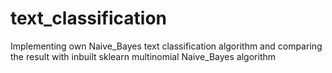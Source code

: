 # text_classification
Implementing own Naive_Bayes text classification algorithm and comparing the result with inbuilt sklearn multinomial Naive_Bayes algorithm
